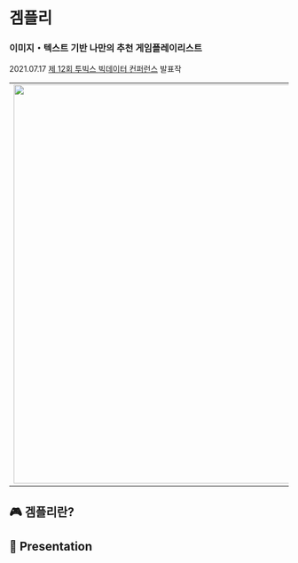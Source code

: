 # 겜플리  
### 이미지・텍스트 기반 나만의 추천 게임플레이리스트  
2021.07.17 [제 12회 투빅스 빅데이터 컨퍼런스](https://user-images.githubusercontent.com/54944069/125618205-bd89b8de-3d78-4c22-b668-5b381af4c7c1.png) 발표작  
<table>
  <tr>
    <td align="left"><img src="https://user-images.githubusercontent.com/54944069/125618899-85c506f8-bceb-41b5-a64e-03efb38816f2.png" width="720px" alt=""/></a></td>
  </tr>
</table>
  
  
## :video_game: 겜플리란?  

## :checkered_flag: Presentation    
